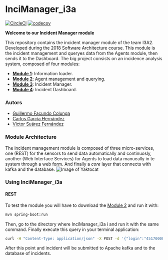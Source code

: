 # InciManager_i3a
[![CircleCI](https://circleci.com/gh/Arquisoft/InciManager_i3a/tree/master.svg?style=svg)](https://circleci.com/gh/Arquisoft/InciManager_i3a/tree/master)
[![codecov](https://codecov.io/gh/Arquisoft/InciManager_i3a/branch/master/graph/badge.svg)](https://codecov.io/gh/Arquisoft/InciManager_i3a)

**Welcome to our Incident Manager module**

This repository contains the incident manager module of the team I3A2. Developed during the 2018 Software Architecture course. This module is the incident management and queryes data from the Agents module, then sends it to the Dashboard. The big project consists on an incidence analysis system, composed of four modules:

- **[Module 1](https://github.com/Arquisoft/Loader_i3a)**: Information loader.
- **[Module 2](https://github.com/Arquisoft/Agents_i3a)**: Agent management and querying.
- **[Module 3](https://github.com/Arquisoft/InciManager_i3a)**: Incident Manager.
- **[Module 4](https://github.com/Arquisoft/InciDashboard_i3a)**: Incident Dashboard.

### Autors
- [Guillermo Facundo Colunga](https://github.com/thewilly)
- [Carlos García Hernández](https://github.com/CarlosGarciaHdez)
- [Victor Suárez Fernández](https://github.com/ByBordex)

### Module Architecture
The incident management module is composed of three micro-services, one (REST) for the sensors to send data automatically and continuosly, another (Web Interface Services) for Agents to load data manueally in te system through a web form. And finally a _core_ layer that connects with kafka and the database.
![Image of Yaktocat](.github/scheeme.png)

### Using InciManager_i3a
#### REST
To test the module you will have to download the [Module 2](https://github.com/Arquisoft/Agents_i3a) and run it with:
```bash
mvn spring-boot:run
```
Then, go to the directory where InciManager_i3a i and run it with the same command. Finally execute this query in your terminal application:
```bash
curl -H "Content-Type: application/json" -X POST -d '{"login":"45170000A","password":"4[[j[frVCUMJ>hU","kind":1,"message":{"IncidenceName":"Fuego en coto carcedo","description":"Hay un fuego que se ha iniciado cerca del monte. Peligro para la población cercana","asignee":"","expiration":"1521475598","state":"open","tags":["fuego","peligro","población","castrillón"],"additional_information":["www.imagen1.com","www.imagen2.com","www.imagen3.com","www.imagen4.com"],"properties":{"prop1":"val1","prop2":"val2","prop3":"val3","prop4":"val4"}}}' http://localhost:8080/sensor-feed
```
After this point and incident will be submitted to Apache kafka and to the database of incidents.
